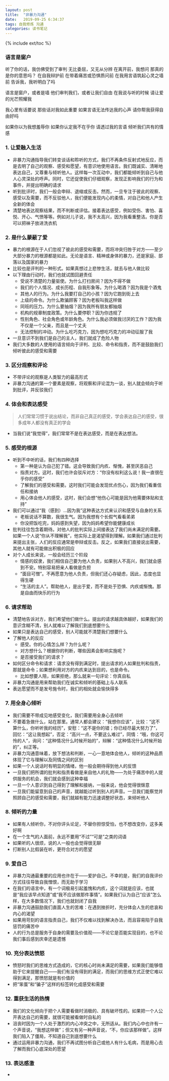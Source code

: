 ```yaml
---
layout: post
title:  "非暴力沟通"
date:   2019-09-25 6:34:37
tags: 自我修炼 沟通
categories: 读书笔记
---
```

{% include ext/toc %}

### 语言是窗户

听了你的话，我仿佛受到了审判
无比委屈，又无从分辨
在离开前，我想问
那真的是你的意思吗？
在自我辩护前
在带着痛苦或恐惧质问前
在我用言语筑起心灵之墙前
告诉我，我听明白了吗

语言是窗户，或者是墙
他们审判我们，或者让我们自由
在我说与听的时候
请让爱的光芒照耀我

我心里有话要说
那些话对我如此重要
如果言语无法传达我的心声
请你帮我获得自由好吗

如果你以为我想羞辱你
如果你认定我不在乎你
请透过我的言语
倾听我们共有的情感

### 1. 让爱融入生活

- 非暴力沟通指导我们转变谈话和聆听的方式，我们不再条件反射式地反应，而是去明了自己的观察、感受和愿望，有意识地使用语言。我们既诚实、清晰地表达自己，又尊重与倾听他人。这样每一次互动中，我们都能倾听到自己与他人心灵深处的呼声。同时，它还促使我们仔细观察，发现正影响我们的行为和事件，并提出明确的请求
- 听到批评时，我们一般会申辩、退缩或反击。然而，一旦专注于彼此的观察、感受以及需要，而不反驳他人，我们便能发现内心的柔情，对自己和他人产生全新的体会
- 清楚地表达观察结果，而不判断或评估。接着表达感受，例如受伤、害怕、喜悦、开心、气愤等等。例如对儿子说，我不太高兴，因为我看重整洁。你是否可以把袜子放进洗衣机

### 2. 是什么蒙蔽了爱

- 暴力的根源在于人们忽视了彼此的感受和需要，而将冲突归咎于对方——至少大部分暴力的根源都是如此。无论是语言、精神或身体的暴力，还是家庭、部落以及国家的暴力
- 比较也是评判的一种形式。如果真想过上悲惨生活，就去与他人做比较
- 以下理由行动时，我们也就试图回避责任
    + 受说不清楚的力量驱使。为什么打扫房间？因为不得不做
    + 我们的个人情况、成长历程、自我形象等。为什么喝酒？因为我是个酒鬼
    + 其他人的行为。为什么我要打自己的小孩？因为它跑到街上去
    + 上级的命令。为什么欺骗顾客？因为老板叫我这样做
    + 同班的压力。为什么要抽烟？因为我所有朋友都抽烟
    + 机构的规章制度政策。为什么要停职？因为你违规了
    + 性别角色、社会角色或年龄角色。为什么我必须做我讨厌的工作？因为我不仅是一个父亲，而且是一个丈夫
    + 无法控制的冲动。为什么吃巧克力，因为想吃巧克力的冲动征服了我
- 一旦意识不到我们是自己的主人，我们就成了危险人物
- 我们大多数的人使用的语言倾向于评判、比较、命令和指责，而不是鼓励我们倾听彼此的感受和需要

### 3. 区分观察和评论

- 不带评论的观察是人类智力的最高形式
- 非暴力沟通的第一个要素是观察，将观察和评论混为一谈，别人就会倾向于听到批评，并反驳我们

### 4. 体会和表达感受

> 人们常常习惯于说出结论，而非自己真正的感受，学会表达自己的感受，很多成年人都没有真正的学会

- 当我们说“我觉得”，我们常常不是在表达感受，而是在表达想法。

### 5. 感受的根源

- 听到不中听的话，我们有四种选择
    + 第一种是认为自己犯了错。这会导致我们内疚、惭愧，甚至厌恶自己
    + 指责对方。这时，我们也许会驳斥对方：“你没有权利这么说！我一直很在乎你的感受”
    + 了解我们的感受和需要。这时我们可能会发现优点伤心，因为我们看重信任和接纳
    + 用心体会他人的感受，这时，我们会想“他伤心可能是因为他需要体贴和支持”
- 我们可以通过“我（感到）...因为我”这种表达方式来认识和感受与自身的关系
    + 老板说话不算数，我很生气。因为我想有个长假气看看弟弟
    + 你没把饭吃完，妈妈感到失望，因为妈妈希望你能健康成长
- 批判往往包含着期待。对他人的批判实际上间接表达了我们尚未满足的需要。如果一个人说“你从不理解我”，他实际上是渴望得到理解。如果我们通过批判来提出主张，人们的反应通常是申辩或反击。反之，如果我们直接说出需要，其他人就有可能做出积极的回应
- 对个人成长来说，一般会经历三个阶段
    + 情感的奴隶，我们相信自己要为他人负责，如果别人不高兴，我们就会感到不安。特别容易把亲人看做是负担
    + “面目可憎”。不再愿意为他人负责，但我们还心存疑虑，因此，态度也显得生硬
    + “生活的主人”。帮助他人，是出于爱，而不是处于恐惧、内疚或惭愧。那是自由而快乐的行为

### 6. 请求帮助

- 清楚地告诉对方，我们希望他们做什么。提出的请求越具体越好，如果我们的意识含糊不清，别人就难以了解我们到底想要什么
- 如果只是表达自己的感受，别人可能就不清楚我们想要什么
- 了解他人的反应
    + 感受。你的心情怎么样？为什么呢？
    + 对方想什么？根据你的判断，哪些因素会影响实施呢？
    + 是否接受我们的请求？
- 如何区分命令和请求：请求没有得到满足时，提出请求的人如果批判和指责，那就是命令；如果想利用对方的内疚来达到目的，也是命令。
    + 比如想要人陪，如果拒绝，那么就来一句评论：你真自私
- 非暴力沟通是用来帮助我们在诚实和倾听的基础上与人联系
- 表达愿望而不是发号施令时，我们的相处就会愉快得多

### 7. 用全身心倾听

- 我们需要不带成见地感受变化，我们需要用全身心去倾听
- 不要着急做什么，站在那里。通常人都会建议：“我想你应该”，比较：“这不算什么，你听听我的经历”，安慰：“这不是你的错；你已经尽最大努力了”，回忆：“这让我想起”，否定：“高兴一点，不要这么难过”，同情：“哦，你这可怜的人”，询问：“这种情况什么时候开始的”，辩解：“这种情况什么时候开始的”，纠正等。
- 非暴力沟通意味着，放下想法和判断，一心一意地体会他人，倾听的这种品质体现了它与理解以及同情之间的区别
- 如果一个人说话时有明显的情绪，他一般会期待得到他人的反馈
- 一旦我们把所谓的批判和指责看做是来自他人的礼物——为处于痛苦中的人提供服务的机会，我们就会感到这种幸福
- 一旦一个人意识到自己得到了理解和接纳，一般来说，他会觉得很惬意
- 一旦我们能留意到自己的声音，就越能过听到别人的声音。一旦我们能察觉并照顾自己的感受和需要，我们就越有能力迅速调整好状态，来倾听他人

### 8. 倾听的力量

- 如果有人倾听你，不对你评头论足，不替你担惊受怕，也不想改变你，这多美好啊
- 在一个生气的人面前，永远不要用“不过”“可是”之类的词语
- 如果听的人很烦，说的人一般也会觉得很无聊
- 打断别人比假装在听，更符合对方的愿望

### 9. 爱自己

- 非暴力沟通最重要的应用也许在于——爱护自己。不幸的是，我们的自我评价方式往往导致自我憎恨，而无助于学习
- 在我们的语言中，有一个词极易引起羞愧和内疚，这个词就是应该，也就是“我应该早点知道”或“我不应该做那件事情”。如果我们认为自己“应该”怎么样，在大多数情况下，我们也就封闭了自我
- 非暴力沟通鼓励我们直面人生的苦难：在遇到挫折时，充分体会人生的悲哀和内心的渴望
- 如果用苛刻的语言指责自己，我们不仅难以找到解决办法，而且容易陷于自我惩罚的痛苦中
- 人的行为总是服务于自身的需要及价值观——不论它是否能实现目的，也不论我们事后感到庆幸还是遗憾

### 10. 充分表达愤怒

- 愤怒时我们的思维方式造成的，它的核心时尚未满足的需要，如果我们能够借助于它来提醒自己——我们有没有得到的满足，而我们的思维方式正使它难以得到满足，那愤怒就是有价值的
- 把“笨蛋”和“骗子”这样的标签转化成感受和需要

### 12. 重获生活的热情

- 我们的文化倾向于把个人需要看做时消极的、具有破坏性的。如果把一个人公开表达自己的需要，就很可能被看做时自私的
- 沮丧时因为一个人处于激烈的内心冲突之中，无所适从。我们内心中也许有一个声音说，“我想这样做”；但又有另一种声音说，“不，你应该那样做”。这样我们陷入了僵局，不知道自己到底想要什么
- 通过运用非暴力沟通，我们不再试图分析自己或他人有什么毛病，而是用心去了解而我们心底深处的愿望

### 13. 表达感激

- 
